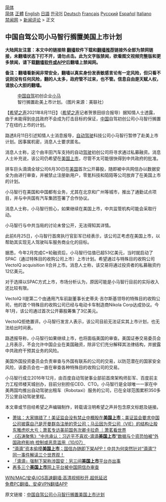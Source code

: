  <!-- 面包屑导航 --> <div class="breadcrumb"><!-- GTranslate: https://gtranslate.io/ -->  <div class="switcher notranslate">  <div class="selected">  <a href="#" onclick="return false;"> 简体</a>  </div>  <div class="option">  <a href="https://www.bannedbook.org" onclick="doGTranslate('zh-CN|zh-CN');jQuery('div.switcher div.selected a').html(jQuery(this).html());return false;" title="简体中文" class="nturl selected"> 简体</a>  <a href="https://www.bannedbook.org/zh-tw/" onclick="doGTranslate('zh-CN|zh-TW');jQuery('div.switcher div.selected a').html(jQuery(this).html());return false;" title="繁體中文" class="nturl"> 正體</a>  <a href="https://www.bannedbook.org/en/" onclick="doGTranslate('zh-CN|en');jQuery('div.switcher div.selected a').html(jQuery(this).html());return false;" title="English" class="nturl"> English</a>  <a href="https://www.bannedbook.org/ja/" onclick="doGTranslate('zh-CN|ja');jQuery('div.switcher div.selected a').html(jQuery(this).html());return false;" title="日本語" class="nturl"> 日語</a>  <a href="https://www.bannedbook.org/ko/" onclick="doGTranslate('zh-CN|ko');jQuery('div.switcher div.selected a').html(jQuery(this).html());return false;" title="한국어" class="nturl"> 한국어</a>  <a href="https://www.bannedbook.org/de/" onclick="doGTranslate('zh-CN|de');jQuery('div.switcher div.selected a').html(jQuery(this).html());return false;" title="Deutsch" class="nturl"> Deutsch</a>  <a href="https://www.bannedbook.org/fr/" onclick="doGTranslate('zh-CN|fr');jQuery('div.switcher div.selected a').html(jQuery(this).html());return false;" title="Français" class="nturl"> Français</a>  <a href="https://www.bannedbook.org/ru/" onclick="doGTranslate('zh-CN|ru');jQuery('div.switcher div.selected a').html(jQuery(this).html());return false;" title="Русский" class="nturl"> Русский</a>  <a href="https://www.bannedbook.org/es/" onclick="doGTranslate('zh-CN|es');jQuery('div.switcher div.selected a').html(jQuery(this).html());return false;" title="Español" class="nturl"> Español</a>  <a href="https://www.bannedbook.org/it/" onclick="doGTranslate('zh-CN|it');jQuery('div.switcher div.selected a').html(jQuery(this).html());return false;" title="Italiano" class="nturl"> Italiano</a>  </div>  </div>      <div class='breadcrumb-sub'><!-- Breadcrumb NavXT 6.3.0 --> <a href="https://www.bannedbook.org/" class="home">禁闻网</a> &gt; <a href="https://www.bannedbook.org/bnews/comments/" class="category">新闻评论</a> &gt; 正文</div></div><h2>中国自驾公司小马智行搁置美国上市计划</h2> <p class="notice"><b>大陆网友注意：本文中的链接除 <a href="https://github.com/bannedbook/fanqiang" >翻墙</a>软件下载和<a href="https://github.com/killgcd/justmysocks/blob/master/README.md">翻墙推荐</a>链接外全部为禁网链接，未翻墙状态下打不开，请勿点击。此为文字版禁闻，欲看图文视频完整版和更多禁闻，请下载<a href="https://github.com/bannedbook/fanqiang">翻墙软件或APP</a>后翻墙上禁闻网。</p><p>备注：翻墙看新闻非常安全，翻墙以真实身份发表敏感言论有一定风险，但只看不说则没有任何风险，翻的人太多，政府管不过来，也不管。信息自由是天赋人权，请放心大胆的翻墙。</b></p>  <div class="entry"> <figure> <p><figcaption><a href="https://www.bannedbook.org/bnews/tag/%E4%B8%AD%E5%9B%BD/" class="st_tag internal_tag" rel="tag" title="标签 中国 下的日志">中国</a><a href="https://www.bannedbook.org/bnews/tag/%E8%87%AA%E9%A9%BE/" class="st_tag internal_tag" rel="tag" title="标签 自驾 下的日志">自驾</a>初创企业<a href="https://www.bannedbook.org/bnews/tag/%E5%B0%8F%E9%A9%AC/" class="st_tag internal_tag" rel="tag" title="标签 小马 下的日志">小马</a>智行搁置赴美上市计划。（图片来源：美联社）</figcaption></figure> <p>【<span class='wp_keywordlink_affiliate'><a href="https://www.soundofhope.org" title="希望之声" target="_blank">希望之声</a></span>2021年8月11日】（<a href="https://www.bannedbook.org/bnews/tag/%e5%b8%8c%e6%9c%9b%e4%b9%8b%e5%a3%b0/" class="st_tag internal_tag" rel="tag" title="标签 希望之声 下的日志">希望之声</a>记者贺景田综合报导）据知情人士透露，由于未能得到<a href="https://www.bannedbook.org/bnews/tag/%e4%b8%ad%e5%85%b1/" class="st_tag internal_tag" rel="tag" title="标签 中共 下的日志">中共</a>政府不会成为打击目标的保证，<span class='wp_keywordlink_affiliate'><a href="https://www.bannedbook.org/" title="中国" target="_blank">中国</a></span>自驾初创公司小马智行搁置了在纽约上市的计划。</p> <p>路透8月11日引述知情人士消息报导，<a href="https://www.bannedbook.org/bnews/tag/%e8%87%aa%e5%8a%a8%e9%a9%be%e9%a9%b6/" class="st_tag internal_tag" rel="tag" title="标签 自动驾驶 下的日志">自动驾驶</a>科技公司小马智行暂停了赴美上市计划。因事属机密，消息人士要求匿名。</p> <p>消息人士称，这个由丰田汽车支持的自动<a href="https://www.bannedbook.org/bnews/tag/%E9%A9%BE%E9%A9%B6/" class="st_tag internal_tag" rel="tag" title="标签 驾驶 下的日志">驾驶</a>初创公司将寻求通过私募融资。消息人士补充说，该公司仍希望在<a href="https://www.bannedbook.org/bnews/tag/%E7%BE%8E%E5%9B%BD%E4%B8%8A%E5%B8%82/" class="st_tag internal_tag" rel="tag" title="标签 美国上市 下的日志">美国上市</a>，尽管不太可能很快得到中共政府的批准。</p> <p>拼车巨头滴滴全球公司6月30日在<a href="https://www.bannedbook.org/bnews/tag/%e7%be%8e%e5%9b%bd/" class="st_tag internal_tag" rel="tag" title="标签 美国 下的日志">美国</a>首次公开募股，随即被中共网信办以数据安全为由进行审查，并被禁止注册新用户，零氪科技和陌陌等公司放弃了在美国上市的计划。</p>  <p>小马智行在美国和中国都有业务，尤其在北京和广州等城市，推出了通勤试点项目，并与中共国有汽车集团签署了合作协议。</p> <p>消息人士称，小马智行担心，如果继续在美国上市，中共监管机构可能会采取行动。</p> <p>小马智行与中共当局的讨论未曾公开，无法得知其详情。</p> <p>此前6月25日，小马智行首席执行官彭军已经表示，该公司正考虑在美国上市，以帮助其实现无人驾驶叫车服务商业化的目标。</p>  <p>据悉，今年2月完成C+轮融资后，小马智行估值已超53亿美元，当时就启动了SPAC（通过特殊目的收购公司上市）上市计划。希望通过与特殊目的收购公司VectoIQ acquisition II合并上市。消息人士称，该交易将通过投资者的私募融资约12亿美元。</p> <p>对于选择以SPAC方式上市，市场分析认为，原因可能是小马智行目前的实际收入还比较有限。</p> <p>VectoIQ II是第二个由通用汽车前副董事长史蒂夫·吉尔斯基领导的特殊目的收购公司，他的首个特殊目的收购公司已经与电动卡车制造商Nikola Corp达成协议。今年1月，该公司通过首次公开募股筹集了3亿美元。</p> <p>VectoIQ拒绝置评。小马智行发言人表示，该公司目前无法证实其上市计划，也无法给出时间表。</p>  <p>路透报导称，小马智行如果继续上市，也将面临美国的审查。美国证券交易委员会上月表示，不会允许中国企业在美国融资，除非它们充分解释其法律结构，并披露中共政府干预其业务的风险。</p> <p>美国外国投资委员会负责审查与外国有联系的公司的交易，以防范潜在的国家安全风险，该委员会也一直在审查各种特殊目的收购公司的交易。</p> <p>小马智行成立2016年12月，由百度自动驾驶事业部前首席架构师彭军、百度前主力工程师楼天城创办，目前分别担任CEO、CTO。小马智行是全球唯一一家在中美两国均推出自动驾驶出租车（Robotaxi）服务的公司，已在全球范围累积350多万公里自动驾驶里程。</p> <p>本文章或节目经希望之声编辑制作，转载请注明希望之声并包含原文标题及链接。 </p>  <ul class='op-related-articles' title='相关阅读'> <li><a href='https://www.bannedbook.org/bnews/cbnews/20210802/1598672.html' target='_blank'>萧铭：大家搞错了！美证监会没有禁止中概股在<b>美国上市</b>；美证监会要求中国公司披露自己是开曼群岛注册的壳公司；马云因为壳公司（VIE）的结构让股东雅虎吃大亏；萧茗专访美前国务次卿卡拉奇 ｜萧茗看世界</a></li> <li><a href='https://www.bannedbook.org/bnews/bannedvideo/20210710/1584520.html' target='_blank'>《石涛聚焦》“中共承认：习近平不喜欢-滴滴<b>美国上市</b>”数据与个资恐怕被“外国政府影响 控制或恶意滥用（10/07）</a></li> <li><a href='https://www.bannedbook.org/bnews/bannedvideo/20210705/1580917.html' target='_blank'>“滴滴”资本偷摸<b>美国上市</b>；国信办随即下架APP！中共为何突然针对“滴滴”? 同一事件解读三个世界观！</a></li> <li><a href='https://www.bannedbook.org/bnews/headline/20210705/1580908.html' target='_blank'>「滴滴」强制下架称涉国安：另三间<b>美国上市</b>平台亦出事</a></li> <li><a href='https://www.bannedbook.org/bnews/ssgc/20210705/1580788.html' target='_blank'>再多三个<b>美国上市</b>网上平台被中国网信办审查</a></li> </ul> <p class="texttj"> <a href="https://github.com/bannedbook/fanqiang/wiki/V2ray%E6%9C%BA%E5%9C%BA" target="_blank">WIN/MAC/安卓/iOS高速翻墙:高清视频秒开,超低延迟</a><br/> <a href="https://github.com/bannedbook/fanqiang/wiki/%E7%A6%81%E9%97%BB%E7%BD%91%E5%AE%89%E5%8D%93%E7%BF%BB%E5%A2%99%E6%96%B0%E9%97%BBAPP" target="_blank">免费PC翻墙、安卓VPN翻墙APP</a></p><p>原文链接：<a class="src_link"  href="https://www.soundofhope.org/post/534506" target="_blank">中国自驾公司小马智行搁置美国上市计划</a></p><a name='sharetosocial'></a>  <div style="margin-bottom:5px;padding-bottom:5px;clear:both"> <div id="archive-pix-1" class="banner-ads"> <!-- AuctionX Display platform tag START --> <div id="26318x728x90x621x_ADSLOT2" clicktrack="%%CLICK_URL_ESC%%"></div> <!-- AuctionX Display platform tag END --> </div> <div id="archive-pix-2" class="banner-ads"> <!-- AuctionX Display platform tag START --> <div id="26315x300x250x621x_ADSLOT2" clicktrack="%%CLICK_URL_ESC%%"></div> <!-- AuctionX Display platform tag END --> </div> </div>  <div id="archive-pix-1" class="banner-ads"> <!-- AuctionX Display platform tag START --> <div id="26318x728x90x621x_ADSLOT3" clicktrack="%%CLICK_URL_ESC%%"></div> <!-- AuctionX Display platform tag END --> </div> </div><!--END ENTRY--> 